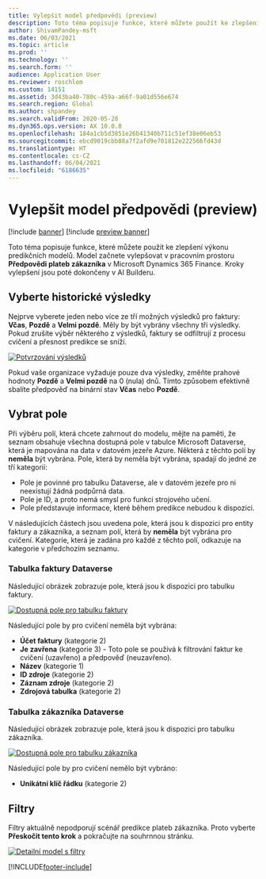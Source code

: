 ```yaml
---
title: Vylepšit model předpovědi (preview)
description: Toto téma popisuje funkce, které můžete použít ke zlepšení výkonu predikčních modelů.
author: ShivamPandey-msft
ms.date: 06/03/2021
ms.topic: article
ms.prod: ''
ms.technology: ''
ms.search.form: ''
audience: Application User
ms.reviewer: roschlom
ms.custom: 14151
ms.assetid: 3d43ba40-780c-459a-a66f-9a01d556e674
ms.search.region: Global
ms.author: shpandey
ms.search.validFrom: 2020-05-28
ms.dyn365.ops.version: AX 10.0.8
ms.openlocfilehash: 184a1cb5d3851e26b41340b711c51ef38e06eb53
ms.sourcegitcommit: ebcd9019cbb88a7f2afd9e701812e222566fd43d
ms.translationtype: HT
ms.contentlocale: cs-CZ
ms.lasthandoff: 06/04/2021
ms.locfileid: "6186635"
---
```

# <a name="improve-the-prediction-model-preview"></a>Vylepšit model předpovědi (preview)

[!include [banner](../includes/banner.md)]
[!include [preview banner](../includes/preview-banner.md)]

Toto téma popisuje funkce, které můžete použít ke zlepšení výkonu predikčních modelů. Model začnete vylepšovat v pracovním prostoru **Předpovědi plateb zákazníka** v Microsoft Dynamics 365 Finance. Kroky vylepšení jsou poté dokončeny v AI Builderu.

## <a name="select-historical-outcomes"></a>Vyberte historické výsledky

Nejprve vyberete jeden nebo více ze tří možných výsledků pro faktury: **Včas**, **Pozdě** a **Velmi pozdě**. Měly by být vybrány všechny tři výsledky. Pokud zrušíte výběr některého z výsledků, faktury se odfiltrují z procesu cvičení a přesnost predikce se sníží.

[![Potvrzování výsledků](./media/confirm-3-outcomes.png)](./media/confirm-3-outcomes.png)

Pokud vaše organizace vyžaduje pouze dva výsledky, změňte prahové hodnoty **Pozdě** a **Velmi pozdě** na 0 (nula) dnů. Tímto způsobem efektivně sbalíte předpověď na binární stav **Včas** nebo **Pozdě**.

## <a name="select-fields"></a>Vybrat pole

Při výběru polí, která chcete zahrnout do modelu, mějte na paměti, že seznam obsahuje všechna dostupná pole v tabulce Microsoft Dataverse, která je mapována na data v datovém jezeře Azure. Některá z těchto polí by **neměla** být vybrána. Pole, která by neměla být vybrána, spadají do jedné ze tří kategorií:

- Pole je povinné pro tabulku Dataverse, ale v datovém jezeře pro ni neexistují žádná podpůrná data.
- Pole je ID, a proto nemá smysl pro funkci strojového učení.
- Pole představuje informace, které během predikce nebudou k dispozici.

V následujících částech jsou uvedena pole, která jsou k dispozici pro entity faktury a zákazníka, a seznam polí, která by **neměla** být vybrána pro cvičení. Kategorie, která je zadána pro každé z těchto polí, odkazuje na kategorie v předchozím seznamu.
 
### <a name="invoice-dataverse-table"></a>Tabulka faktury Dataverse

Následující obrázek zobrazuje pole, která jsou k dispozici pro tabulku faktury.

[![Dostupná pole pro tabulku faktury](./media/available-fields.png)](./media/available-fields.png)

Následující pole by pro cvičení neměla být vybrána:

- **Účet faktury** (kategorie 2)
- **Je zavřena** (kategorie 3) - Toto pole se používá k filtrování faktur ke cvičení (uzavřeno) a předpověď (neuzavřeno).
- **Název** (kategorie 1)
- **ID zdroje** (kategorie 2)
- **Záznam zdroje** (kategorie 2)
- **Zdrojová tabulka** (kategorie 2)

### <a name="customer-dataverse-table"></a>Tabulka zákazníka Dataverse

Následující obrázek zobrazuje pole, která jsou k dispozici pro tabulku zákazníka.

[![Dostupná pole pro tabulku zákazníka](./media/related-entities.png)](./media/related-entities.png)

Následující pole by pro cvičení nemělo být vybráno:

- **Unikátní klíč řádku** (kategorie 2)

## <a name="filters"></a>Filtry

Filtry aktuálně nepodporují scénář predikce plateb zákazníka. Proto vyberte **Přeskočit tento krok** a pokračujte na souhrnnou stránku.

[![Detailní model s filtry](./media/focus-model-with-filters.png)](./media/focus-model-with-filters.png)

[!INCLUDE[footer-include](../../includes/footer-banner.md)]
